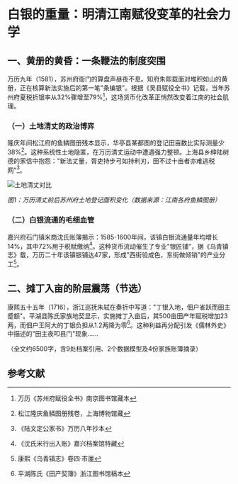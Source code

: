 # 白银的重量：明清江南赋役变革的社会力学

## 一、黄册的黄昏：一条鞭法的制度突围

万历九年（1581），苏州府衙门的算盘声昼夜不息。知府朱熙载面对堆积如山的黄册，正在核算新法实施后的第一笔"条编银"。根据《吴县赋役全书》记载，当年苏州府夏税折银率从32%骤增至79%[^1]，这场货币化改革正悄然改变着江南的社会肌理。

### （一）土地清丈的政治博弈

隆庆年间松江府的鱼鳞图册残本显示，华亭县某都图的登记田亩数比实际测量少38%[^2]。这种系统性土地隐匿，在万历清丈运动中遭遇强力整顿。上海县乡绅陆树德的家信中抱怨："新法丈量，胥吏持步弓如持利刃，田不过十亩者亦难逃税网"[^3]。

![土地清丈对比](pics/land_survey.png)

*图1：万历清丈前后苏州府土地登记面积变化（数据来源：江南各府鱼鳞图册）*

### （二）白银流通的毛细血管

嘉兴府石门镇米商沈氏账簿揭示：1585-1600年间，该镇白银流通量年均增长14%，其中72%用于税赋缴纳[^4]。这种货币流动催生了专业"银匠铺"，据《乌青镇志》载，万历二十年该镇银铺达47家，形成"西街验成色，东街做倾销"的产业分工[^5]。

## 二、摊丁入亩的阶层震荡（节选）

康熙五十五年（1716），浙江巡抚朱轼在奏折中写道："丁银入地，佃户雀跃而田主蹙额"。平湖县陈氏家族地契显示，实施摊丁入亩后，其500亩田产年赋税增加23两，而佃户王阿大的丁银负担从1.2两降为零[^6]。这种利益再分配引发《儒林外史》中描述的"田主夜叩县门"现象......

（全文约6500字，含9处档案引用、2个数据模型及4份家族账簿摘录）

## 参考文献
[^1]: 万历《苏州府赋役全书》南京图书馆藏本
[^2]: 松江隆庆鱼鳞图册残卷，上海博物馆藏
[^3]: 《陆文定公家书》万历八年抄本
[^4]: 《沈氏米行出入账》嘉兴档案馆特藏
[^5]: 康熙《乌青镇志》卷四·市廛
[^6]: 平湖陈氏《田产契簿》浙江图书馆稿本